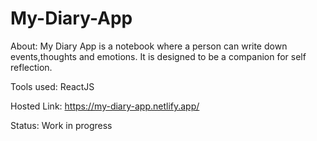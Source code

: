# My-Diary-App

About: My Diary App is a notebook where a person can write down events,thoughts and emotions. It is designed to be a companion for self reflection.

Tools used: ReactJS

Hosted Link: https://my-diary-app.netlify.app/

Status: Work in progress
